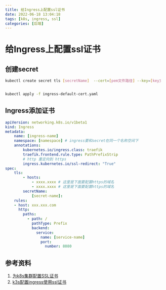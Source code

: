 ```yaml
---
title: 给Ingress上配置ssl证书
date: 2022-06-18 13:04:18
tags: [k8s, ingress, ssl]
categories: [后端]
---
```


#  给Ingress上配置ssl证书

## 创建secret

```bash
kubectl create secret tls [secretName]  --cert=[pem文件路径] --key=[key文件路径] --namespace [namespace] -o yaml --dry-run=client > ingress-default-cert.yaml


kubectl apply -f ingress-default-cert.yaml
```

## Ingress添加证书

```yaml
apiVersion: networking.k8s.io/v1beta1
kind: Ingress  
metadata: 
    name: [ingress-name] 
    namespace: [namespace] # ingress要和secret在同一个名称空间下 
    annotations: 
        kubernetes.io/ingress.class: traefik 
        traefik.frontend.rule.type: PathPrefixStrip 
        # http 重定向到 https 
        ingress.kubernetes.io/ssl-redirect: "True" 
spec: 
    tls: 
        - hosts: 
            - xxxx.xxxx # 这里是下面要配置https的域名 
            - xxxx.xxxx # 这里是下面要配置https的域名 
        secretName: 
            [secret-name]: 
    rules:
    - host: xxx.xxx.com
      http:
        paths:
          - path: /
            pathType: Prefix
            backend:
              service:
                name: [service-name]
                port:
                  number: 8080

```


## 参考资料

1. [为k8s集群配置SSL证书](https://mars-tian.github.io/2022/01/10/%E4%B8%BAk8s%E9%9B%86%E7%BE%A4%E9%85%8D%E7%BD%AESSL%E8%AF%81%E4%B9%A6/)
2. [k3s配置ingress使用ssl证书](https://ubisoft-potato.github.io/2019/11/03/k3s-pei-zhi-ingress-shi-yong-ssl-zheng-shu/)